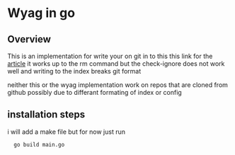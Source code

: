 
# Wyag in go

## Overview

This is an implementation for write your on git in to this this link for the [article](https://wyag.thb.lt/#)
it works up to the rm command but the check-ignore does not work well and writing to the index breaks git format

neither this or the wyag implementation work on repos that are cloned from github possibly due to differant formating
of index or config

## installation steps

i will add a make file but for now just run
``` bash
  go build main.go
```
